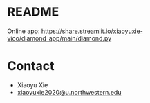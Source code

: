 # README

Online app: https://share.streamlit.io/xiaoyuxie-vico/diamond_app/main/diamond.py

# Contact
- Xiaoyu Xie
- xiaoyuxie2020@u.northwestern.edu
